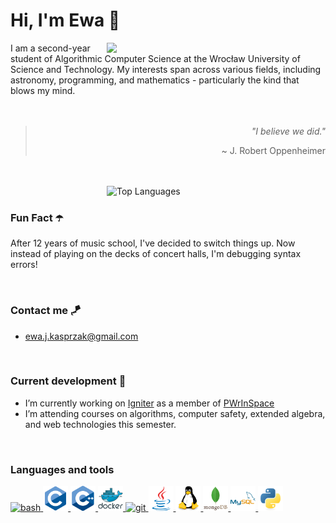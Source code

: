 # Hi, I'm Ewa 🌿

<img align="right" width="350" src="https://github.com/kasprzakewa/kasprzakewa/assets/153777003/314661f3-d8a8-4e6d-a907-90cbca699631" />

I am a second-year student of Algorithmic Computer Science at the Wrocław University of Science and Technology. My interests span across various fields, including astronomy, programming, and mathematics - particularly the kind that blows my mind.
<br>
<br>
<br>
<blockquote style="text-align: right;">
    <p><i>"I believe we did."</i></p>
    <footer>~ J. Robert Oppenheimer</footer>
</blockquote>

<br>
<br>
<img align="right" width="350" src="https://github-readme-stats.vercel.app/api/top-langs/?username=kasprzakewa&layout=compact&show_icons=true&theme=tokyonight" alt="Top Languages">
<br>
<h3 align="left">Fun Fact ☂️</h3>
<p align="left" width="350">
 After 12 years of music school, I've decided to switch things up. 
 Now instead of playing on the decks of concert halls, I'm debugging syntax errors!
</p>
<br>
<h3 align="left">Contact me 🪁</h3>

- ewa.j.kasprzak@gmail.com

 <br>    
<h3 align="left">Current development 🔭</h3>

- I’m currently working on [Igniter](https://github.com/PWrInSpace/Igniter) as a member of [PWrInSpace](https://pwrinspace.pwr.edu.pl/)
- I’m attending courses on algorithms, computer safety, extended algebra, and web technologies this semester.
<br>
<h3 align="left">Languages and tools</h3>
<p align="left"> <a href="https://www.gnu.org/software/bash/" target="_blank" rel="noreferrer"> <img src="https://www.vectorlogo.zone/logos/gnu_bash/gnu_bash-icon.svg" alt="bash" width="40" height="40"/> </a> <a href="https://www.cprogramming.com/" target="_blank" rel="noreferrer"> <img src="https://raw.githubusercontent.com/devicons/devicon/master/icons/c/c-original.svg" alt="c" width="40" height="40"/> </a> <a href="https://www.w3schools.com/cpp/" target="_blank" rel="noreferrer"> <img src="https://raw.githubusercontent.com/devicons/devicon/master/icons/cplusplus/cplusplus-original.svg" alt="cplusplus" width="40" height="40"/> </a> <a href="https://www.docker.com/" target="_blank" rel="noreferrer"> <img src="https://raw.githubusercontent.com/devicons/devicon/master/icons/docker/docker-original-wordmark.svg" alt="docker" width="40" height="40"/> </a> <a href="https://git-scm.com/" target="_blank" rel="noreferrer"> <img src="https://www.vectorlogo.zone/logos/git-scm/git-scm-icon.svg" alt="git" width="40" height="40"/> </a> <a href="https://www.java.com" target="_blank" rel="noreferrer"> <img src="https://raw.githubusercontent.com/devicons/devicon/master/icons/java/java-original.svg" alt="java" width="40" height="40"/> </a> <a href="https://www.linux.org/" target="_blank" rel="noreferrer"> <img src="https://raw.githubusercontent.com/devicons/devicon/master/icons/linux/linux-original.svg" alt="linux" width="40" height="40"/> </a> <a href="https://www.mongodb.com/" target="_blank" rel="noreferrer"> <img src="https://raw.githubusercontent.com/devicons/devicon/master/icons/mongodb/mongodb-original-wordmark.svg" alt="mongodb" width="40" height="40"/> </a> <a href="https://www.mysql.com/" target="_blank" rel="noreferrer"> <img src="https://raw.githubusercontent.com/devicons/devicon/master/icons/mysql/mysql-original-wordmark.svg" alt="mysql" width="40" height="40"/> </a> <a href="https://www.python.org" target="_blank" rel="noreferrer"> <img src="https://raw.githubusercontent.com/devicons/devicon/master/icons/python/python-original.svg" alt="python" width="40" height="40"/> </a> </p>




